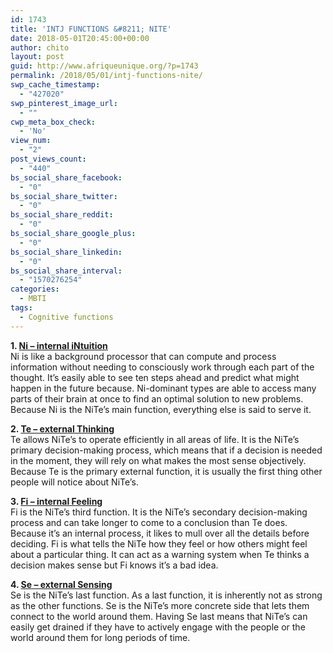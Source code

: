 ```yaml
---
id: 1743
title: 'INTJ FUNCTIONS &#8211; NITE'
date: 2018-05-01T20:45:00+00:00
author: chito
layout: post
guid: http://www.afriqueunique.org/?p=1743
permalink: /2018/05/01/intj-functions-nite/
swp_cache_timestamp:
  - "427020"
swp_pinterest_image_url:
  - ""
cwp_meta_box_check:
  - 'No'
view_num:
  - "2"
post_views_count:
  - "440"
bs_social_share_facebook:
  - "0"
bs_social_share_twitter:
  - "0"
bs_social_share_reddit:
  - "0"
bs_social_share_google_plus:
  - "0"
bs_social_share_linkedin:
  - "0"
bs_social_share_interval:
  - "1570276254"
categories:
  - MBTI
tags:
  - Cognitive functions
---
```

**1. [Ni &#8211; internal iNtuition](https://www.afriqueunique.org/?s=NI)**  
Ni is like a background processor that can compute and process information without needing to consciously work through each part of the thought. It’s easily able to see ten steps ahead and predict what might happen in the future because. Ni-dominant types are able to access many parts of their brain at once to find an optimal solution to new problems. Because Ni is the NiTe’s main function, everything else is said to serve it.

**2. [Te &#8211; external Thinking](https://www.afriqueunique.org/?s=TE)**  
Te allows NiTe’s to operate efficiently in all areas of life. It is the NiTe’s primary decision-making process, which means that if a decision is needed in the moment, they will rely on what makes the most sense objectively. Because Te is the primary external function, it is usually the first thing other people will notice about NiTe’s.

**3. [Fi &#8211; internal Feeling](https://www.afriqueunique.org/?s=FI)**  
Fi is the NiTe’s third function. It is the NiTe’s secondary decision-making process and can take longer to come to a conclusion than Te does. Because it’s an internal process, it likes to mull over all the details before deciding. Fi is what tells the NiTe how they feel or how others might feel about a particular thing. It can act as a warning system when Te thinks a decision makes sense but Fi knows it’s a bad idea.

**4. [Se &#8211; external Sensing](https://www.afriqueunique.org/?s=SE)**  
Se is the NiTe’s last function. As a last function, it is inherently not as strong as the other functions. Se is the NiTe’s more concrete side that lets them connect to the world around them. Having Se last means that NiTe’s can easily get drained if they have to actively engage with the people or the world around them for long periods of time.